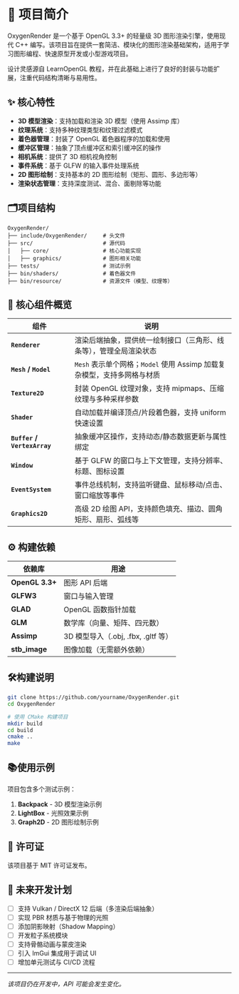 # 📌 项目简介
OxygenRender 是一个基于 OpenGL 3.3+ 的轻量级 3D 图形渲染引擎，使用现代 C++ 编写。该项目旨在提供一套简洁、模块化的图形渲染基础架构，适用于学习图形编程、快速原型开发或小型游戏项目。

设计灵感源自 LearnOpenGL 教程，并在此基础上进行了良好的封装与功能扩展，注重代码结构清晰与易用性。
## ✨ 核心特性

- **3D 模型渲染**：支持加载和渲染 3D 模型（使用 Assimp 库）
- **纹理系统**：支持多种纹理类型和纹理过滤模式
- **着色器管理**：封装了 OpenGL 着色器程序的加载和使用
- **缓冲区管理**：抽象了顶点缓冲区和索引缓冲区的操作
- **相机系统**：提供了 3D 相机视角控制
- **事件系统**：基于 GLFW 的输入事件处理系统
- **2D 图形绘制**：支持基本的 2D 图形绘制（矩形、圆形、多边形等）
- **渲染状态管理**：支持深度测试、混合、面剔除等功能

## 🗂️项目结构

```
OxygenRender/
├── include/OxygenRender/     # 头文件
├── src/                      # 源代码
│   ├── core/                 # 核心功能实现
│   ├── graphics/             # 图形相关功能
├── tests/                    # 测试示例
├── bin/shaders/              # 着色器文件
├── bin/resource/             # 资源文件（模型、纹理等）
```

## 🔧 核心组件概览

| 组件                         | 说明                                                                    |
| ---------------------------- | ----------------------------------------------------------------------- |
| **`Renderer`**               | 渲染后端抽象，提供统一绘制接口（三角形、线条等），管理全局渲染状态      |
| **`Mesh` / `Model`**         | `Mesh` 表示单个网格；`Model` 使用 Assimp 加载复杂模型，支持多网格与材质 |
| **`Texture2D`**              | 封装 OpenGL 纹理对象，支持 mipmaps、压缩纹理与多种采样参数              |
| **`Shader`**                 | 自动加载并编译顶点/片段着色器，支持 uniform 快速设置                    |
| **`Buffer` / `VertexArray`** | 抽象缓冲区操作，支持动态/静态数据更新与属性绑定                         |
| **`Window`**                 | 基于 GLFW 的窗口与上下文管理，支持分辨率、标题、图标设置                |
| **`EventSystem`**            | 事件总线机制，支持监听键盘、鼠标移动/点击、窗口缩放等事件               |
| **`Graphics2D`**             | 高级 2D 绘图 API，支持颜色填充、描边、圆角矩形、扇形、弧线等            |

## ⚙️ 构建依赖

| 依赖库          | 用途                                |
| --------------- | ----------------------------------- |
| **OpenGL 3.3+** | 图形 API 后端                       |
| **GLFW3**       | 窗口与输入管理                      |
| **GLAD**        | OpenGL 函数指针加载                 |
| **GLM**         | 数学库（向量、矩阵、四元数）        |
| **Assimp**      | 3D 模型导入（.obj, .fbx, .gltf 等） |
| **stb_image**   | 图像加载（无需额外依赖）            |

## 🛠️构建说明

```bash
git clone https://github.com/yourname/OxygenRender.git
cd OxygenRender

# 使用 CMake 构建项目
mkdir build
cd build
cmake ..
make
```

## 📚使用示例

项目包含多个测试示例：

1. **Backpack** - 3D 模型渲染示例
2. **LightBox** - 光照效果示例
3. **Graph2D** - 2D 图形绘制示例

## 📄 许可证

该项目基于 MIT 许可证发布。

## 🚀 未来开发计划

- [ ] 支持 Vulkan / DirectX 12 后端（多渲染后端抽象）
- [ ] 实现 PBR 材质与基于物理的光照
- [ ] 添加阴影映射（Shadow Mapping）
- [ ] 开发粒子系统模块
- [ ] 支持骨骼动画与蒙皮渲染
- [ ] 引入 ImGui 集成用于调试 UI
- [ ] 增加单元测试与 CI/CD 流程
---

*该项目仍在开发中，API 可能会发生变化。*